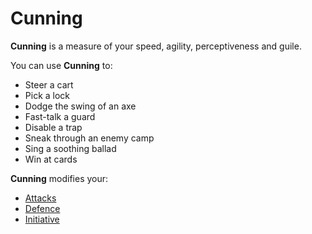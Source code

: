 # Cunning

**Cunning** is a measure of your speed, agility, perceptiveness and guile.

You can use **Cunning** to:

 * Steer a cart
 * Pick a lock
 * Dodge the swing of an axe
 * Fast-talk a guard
 * Disable a trap
 * Sneak through an enemy camp
 * Sing a soothing ballad
 * Win at cards

**Cunning** modifies your:

 * [Attacks](pages/combat/attacks.md)
 * [Defence](pages/combat/attacks.md?id=defence)
 * [Initiative](pages/combat/order.md?id=initiative)
